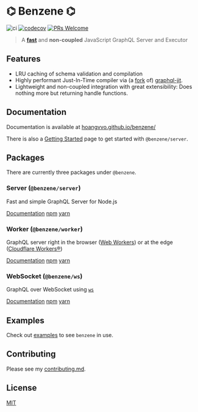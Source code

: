 # ⌬ Benzene ⌬

![ci](https://github.com/hoangvvo/benzene/workflows/Test%20&%20Coverage/badge.svg)
[![codecov](https://codecov.io/gh/hoangvvo/benzene/branch/main/graph/badge.svg?token=KUCEOC1JT2)](https://codecov.io/gh/hoangvvo/benzene)
[![PRs Welcome](https://badgen.net/badge/PRs/welcome/ff5252)](/CONTRIBUTING.md)

> A [**fast**](/benchmarks) and **non-coupled** JavaScript GraphQL Server and Executor

## Features

- LRU caching of schema validation and compilation
- Highly performant Just-In-Time compiler via (a [fork](https://github.com/hoangvvo/graphql-jit/) of) [graphql-jit](https://github.com/zalando-incubator/graphql-jit).
- Lightweight and non-coupled integration with great extensibility: Does nothing more but returning handle functions.

## Documentation

Documentation is available at [hoangvvo.github.io/benzene/](https://hoangvvo.github.io/benzene/)

There is also a [Getting Started](https://hoangvvo.github.io/benzene/#/getting-started) page to get started with `@benzene/server`.

## Packages

There are currently three packages under `@benzene`.

### Server (`@benzene/server`)

Fast and simple GraphQL Server for Node.js

[Documentation](https://hoangvvo.github.io/benzene/#/server/) [npm](https://www.npmjs.com/package/@benzene/server) [yarn](https://yarnpkg.com/package/@benzene/server)

### Worker (`@benzene/worker`)

GraphQL server right in the browser ([Web Workers](https://developer.mozilla.org/en-US/docs/Web/API/Web_Workers_API)) or at the edge ([Cloudflare Workers®](https://workers.cloudflare.com/))

[Documentation](https://hoangvvo.github.io/benzene/#/worker/) [npm](https://www.npmjs.com/package/@benzene/worker) [yarn](https://yarnpkg.com/package/@benzene/worker)

### WebSocket (`@benzene/ws`)

GraphQL over WebSocket using [`ws`](https://github.com/websockets/worker)

[Documentation](https://hoangvvo.github.io/benzene/#/ws/) [npm](https://www.npmjs.com/package/@benzene/ws) [yarn](https://yarnpkg.com/package/@benzene/ws)

## Examples

Check out [examples](https://github.com/hoangvvo/benzene/tree/main/examples/) to see `benzene` in use.

## Contributing

Please see my [contributing.md](CONTRIBUTING.md).

## License

[MIT](LICENSE)
